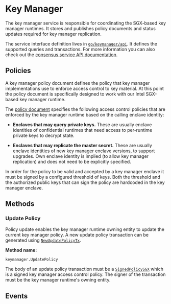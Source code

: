 # Key Manager

The key manager service is responsible for coordinating the SGX-based key
manager runtimes. It stores and publishes policy documents and status updates
required for key manager replication.

The service interface definition lives in [`go/keymanager/api`]. It defines the
supported queries and transactions. For more information you can also check out
the [consensus service API documentation].

<!-- markdownlint-disable line-length -->
[`go/keymanager/api`]: ../../go/keymanager/api
[consensus service API documentation]: https://pkg.go.dev/github.com/oasislabs/oasis-core/go/keymanager/api?tab=doc
<!-- markdownlint-enable line-length -->

## Policies

A key manager policy document defines the policy that key manager
implementations use to enforce access control to key material. At this point the
policy document is specifically designed to work with our Intel SGX-based key
manager runtime.

The [policy document] specifies the following access control policies that are
enforced by the key manager runtime based on the calling enclave identity:

* **Enclaves that may query private keys.** These are usually enclave identities
  of confidential runtimes that need access to per-runtime private keys to
  decrypt state.

* **Enclaves that may replicate the master secret.** These are usually enclave
  identities of new key manager enclave versions, to support upgrades. Own
  enclave identity is implied (to allow key manager replication) and does not
  need to be explicitly specified.

In order for the policy to be valid and accepted by a key manager enclave it
must be signed by a configured threshold of keys. Both the threshold and the
authorized public keys that can sign the policy are hardcoded in the key manager
enclave.

<!-- markdownlint-disable line-length -->
[policy document]: https://pkg.go.dev/github.com/oasislabs/oasis-core/go/keymanager/api?tab=doc#PolicySGX
<!-- markdownlint-enable line-length -->

## Methods

### Update Policy

Policy update enables the key manager runtime owning entity to update the
current key manager policy. A new update policy transaction can be generated
using [`NewUpdatePolicyTx`].

**Method name:**

```
keymanager.UpdatePolicy
```

The body of an update policy transaction must be a [`SignedPolicySGX`] which is
a signed key manager access control policy. The signer of the transaction must
be the key manager runtime's owning entity.

<!-- markdownlint-disable line-length -->
[`NewUpdatePolicyTx`]: https://pkg.go.dev/github.com/oasislabs/oasis-core/go/keymanager/api?tab=doc#NewUpdatePolicyTx
[`SignedPolicySGX`]: https://pkg.go.dev/github.com/oasislabs/oasis-core/go/keymanager/api?tab=doc#SignedPolicySGX
<!-- markdownlint-enable line-length -->

## Events
